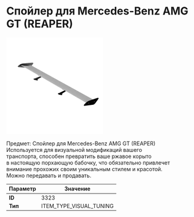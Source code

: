 # Спойлер для Mercedes-Benz AMG GT (REAPER)

![Item Image](../img/3323.webp?raw=true)

Предмет: Спойлер для Mercedes-Benz AMG GT (REAPER)<br>Используется для визуальной модификаций вашего<br>транспорта, способен превратить ваше ржавое корыто<br>в настоящую порхающую бабочку, что обязательно привлечет<br>внимание прохожих своим уникальным стилем и красотой.<br>Можно передавать и продавать.


| Параметр | Значение |
|----------|----------|
| **ID** | 3323 |
| **Тип** | ITEM_TYPE_VISUAL_TUNING |

